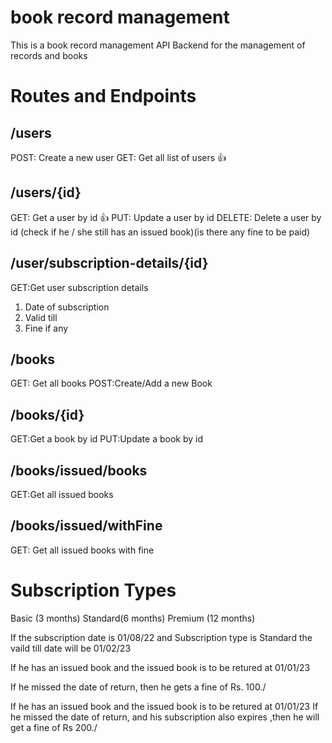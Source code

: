# book  record  management

This is a book record management API Backend for the management of records and books 


# Routes and Endpoints 

## /users 
POST: Create a new user 
GET:  Get all list of users 👍


## /users/{id} 
GET: Get a user by id 👍
PUT: Update a user by id 
DELETE: Delete a user by id (check if he / she still has an issued book)(is there any fine to be paid)

## /user/subscription-details/{id}
GET:Get user subscription details 
1. Date of subscription 
2. Valid till
3. Fine if any


## /books 
GET: Get all books
POST:Create/Add a new Book

## /books/{id}
GET:Get a book by id 
PUT:Update a book by id 

##  /books/issued/books
GET:Get all issued books 

## /books/issued/withFine
GET: Get all issued books with fine 


# Subscription Types 
Basic (3 months)
Standard(6 months)
Premium (12 months)

If the subscription date is 01/08/22
and Subscription type is Standard 
the vaild till date will be 01/02/23

If he has an issued book and the issued book is to be retured at 01/01/23

If he missed the date of return, then he gets a fine of Rs. 100./

If he has an issued book and the issued book is to be retured at 01/01/23
If he missed the date of return, and his subscription also expires ,then he will get a fine of Rs 200./
